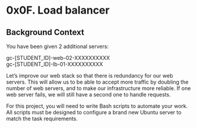 0x0F. Load balancer
===

Background Context
---
You have been given 2 additional servers:  

gc-[STUDENT_ID]-web-02-XXXXXXXXXX  
gc-[STUDENT_ID]-lb-01-XXXXXXXXXX  


Let’s improve our web stack so that there is redundancy for our web servers. This will allow us to be able to accept more traffic by doubling the number of web servers, and to make our infrastructure more reliable. If one web server fails, we will still have a second one to handle requests.  

For this project, you will need to write Bash scripts to automate your work. All scripts must be designed to configure a brand new Ubuntu server to match the task requirements.  
